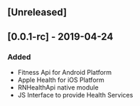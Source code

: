 ## [Unreleased]

## [0.0.1-rc] - 2019-04-24

### Added

- Fitness Api for Android Platform
- Apple Health for iOS Platform
- RNHealthApi native module
- JS Interface to provide Health Services
